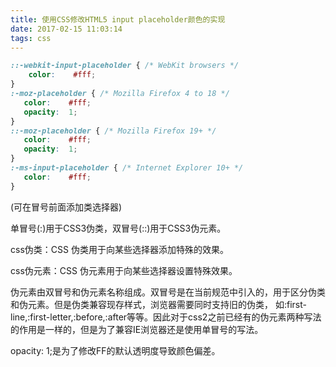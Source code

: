 ```yaml
---
title: 使用CSS修改HTML5 input placeholder颜色的实现
date: 2017-02-15 11:03:14
tags: css
---
```


```css
::-webkit-input-placeholder { /* WebKit browsers */
    color:    #fff;
}
:-moz-placeholder { /* Mozilla Firefox 4 to 18 */
   color:    #fff;
   opacity:  1;
}
::-moz-placeholder { /* Mozilla Firefox 19+ */
   color:    #fff;
   opacity:  1;
}
:-ms-input-placeholder { /* Internet Explorer 10+ */
   color:    #fff;
}
```
<!--more-->
(可在冒号前面添加类选择器)

单冒号(:)用于CSS3伪类，双冒号(::)用于CSS3伪元素。

css伪类：CSS 伪类用于向某些选择器添加特殊的效果。

css伪元素：CSS 伪元素用于向某些选择器设置特殊效果。

伪元素由双冒号和伪元素名称组成。双冒号是在当前规范中引入的，用于区分伪类和伪元素。但是伪类兼容现存样式，浏览器需要同时支持旧的伪类， 如:first-line,:first-letter,:before,:after等等。因此对于css2之前已经有的伪元素两种写法的作用是一样的，但是为了兼容IE浏览器还是使用单冒号的写法。

opacity: 1;是为了修改FF的默认透明度导致颜色偏差。